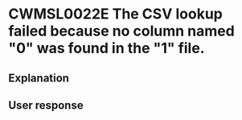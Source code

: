 # CWMSL0022E The CSV lookup failed because no column named "0" was found in the "1" file.

## Explanation

## User response